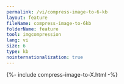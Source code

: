 ```yaml
---
permalink: /vi/compress-image-to-6-kb
layout: feature
fileName: compress-image-to-6kb
folderName: feature
tool: imgcompression
lang: vi
size: 6
type: kb
nointernationalization: true
---
```

{%- include compress-image-to-X.html -%}
      